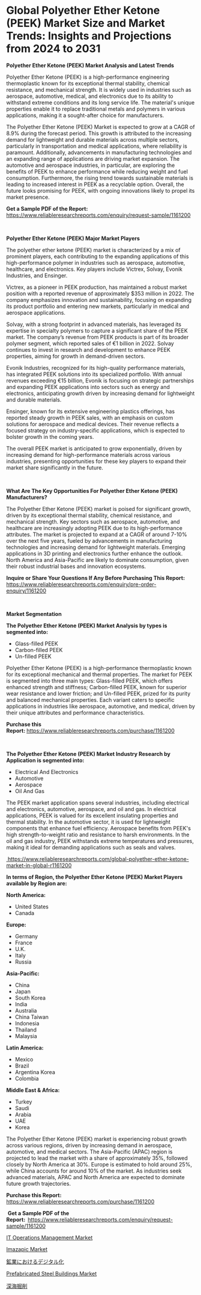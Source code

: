 <p><h1>Global Polyether Ether Ketone (PEEK) Market Size and Market Trends: Insights and Projections from 2024 to 2031</h1></p><p><strong>Polyether Ether Ketone (PEEK) Market Analysis and Latest Trends</strong></p>
<p><p>Polyether Ether Ketone (PEEK) is a high-performance engineering thermoplastic known for its exceptional thermal stability, chemical resistance, and mechanical strength. It is widely used in industries such as aerospace, automotive, medical, and electronics due to its ability to withstand extreme conditions and its long service life. The material's unique properties enable it to replace traditional metals and polymers in various applications, making it a sought-after choice for manufacturers.</p><p>The Polyether Ether Ketone (PEEK) Market is expected to grow at a CAGR of 8.9% during the forecast period. This growth is attributed to the increasing demand for lightweight and durable materials across multiple sectors, particularly in transportation and medical applications, where reliability is paramount. Additionally, advancements in manufacturing technologies and an expanding range of applications are driving market expansion. The automotive and aerospace industries, in particular, are exploring the benefits of PEEK to enhance performance while reducing weight and fuel consumption. Furthermore, the rising trend towards sustainable materials is leading to increased interest in PEEK as a recyclable option. Overall, the future looks promising for PEEK, with ongoing innovations likely to propel its market presence.</p></p>
<p><strong>Get a Sample PDF of the Report:&nbsp;</strong> <a href="https://www.reliableresearchreports.com/enquiry/request-sample/1161200">https://www.reliableresearchreports.com/enquiry/request-sample/1161200</a></p>
<p>&nbsp;</p>
<p><strong>Polyether Ether Ketone (PEEK) Major Market Players</strong></p>
<p><p>The polyether ether ketone (PEEK) market is characterized by a mix of prominent players, each contributing to the expanding applications of this high-performance polymer in industries such as aerospace, automotive, healthcare, and electronics. Key players include Victrex, Solvay, Evonik Industries, and Ensinger.</p><p>Victrex, as a pioneer in PEEK production, has maintained a robust market position with a reported revenue of approximately $353 million in 2022. The company emphasizes innovation and sustainability, focusing on expanding its product portfolio and entering new markets, particularly in medical and aerospace applications.</p><p>Solvay, with a strong footprint in advanced materials, has leveraged its expertise in specialty polymers to capture a significant share of the PEEK market. The company’s revenue from PEEK products is part of its broader polymer segment, which reported sales of €1 billion in 2022. Solvay continues to invest in research and development to enhance PEEK properties, aiming for growth in demand-driven sectors.</p><p>Evonik Industries, recognized for its high-quality performance materials, has integrated PEEK solutions into its specialized portfolio. With annual revenues exceeding €15 billion, Evonik is focusing on strategic partnerships and expanding PEEK applications into sectors such as energy and electronics, anticipating growth driven by increasing demand for lightweight and durable materials.</p><p>Ensinger, known for its extensive engineering plastics offerings, has reported steady growth in PEEK sales, with an emphasis on custom solutions for aerospace and medical devices. Their revenue reflects a focused strategy on industry-specific applications, which is expected to bolster growth in the coming years.</p><p>The overall PEEK market is anticipated to grow exponentially, driven by increasing demand for high-performance materials across various industries, presenting opportunities for these key players to expand their market share significantly in the future.</p></p>
<p>&nbsp;</p>
<p><strong>What Are The Key Opportunities For Polyether Ether Ketone (PEEK) Manufacturers?</strong></p>
<p><p>The Polyether Ether Ketone (PEEK) market is poised for significant growth, driven by its exceptional thermal stability, chemical resistance, and mechanical strength. Key sectors such as aerospace, automotive, and healthcare are increasingly adopting PEEK due to its high-performance attributes. The market is projected to expand at a CAGR of around 7-10% over the next five years, fueled by advancements in manufacturing technologies and increasing demand for lightweight materials. Emerging applications in 3D printing and electronics further enhance the outlook. North America and Asia-Pacific are likely to dominate consumption, given their robust industrial bases and innovation ecosystems.</p></p>
<p><strong>Inquire or Share Your Questions If Any Before Purchasing This Report:</strong> <a href="https://www.reliableresearchreports.com/enquiry/pre-order-enquiry/1161200">https://www.reliableresearchreports.com/enquiry/pre-order-enquiry/1161200</a></p>
<p>&nbsp;</p>
<p><strong>Market Segmentation</strong></p>
<p><strong>The Polyether Ether Ketone (PEEK) Market Analysis by types is segmented into:</strong></p>
<p><ul><li>Glass-filled PEEK</li><li>Carbon-filled PEEK</li><li>Un-filled PEEK</li></ul></p>
<p><p>Polyether Ether Ketone (PEEK) is a high-performance thermoplastic known for its exceptional mechanical and thermal properties. The market for PEEK is segmented into three main types: Glass-filled PEEK, which offers enhanced strength and stiffness; Carbon-filled PEEK, known for superior wear resistance and lower friction; and Un-filled PEEK, prized for its purity and balanced mechanical properties. Each variant caters to specific applications in industries like aerospace, automotive, and medical, driven by their unique attributes and performance characteristics.</p></p>
<p><strong>Purchase this Report:&nbsp;</strong><a href="https://www.reliableresearchreports.com/purchase/1161200">https://www.reliableresearchreports.com/purchase/1161200</a></p>
<p>&nbsp;</p>
<p><strong>The Polyether Ether Ketone (PEEK) Market Industry Research by Application is segmented into:</strong></p>
<p><ul><li>Electrical And Electronics</li><li>Automotive</li><li>Aerospace</li><li>Oil And Gas</li></ul></p>
<p><p>The PEEK market application spans several industries, including electrical and electronics, automotive, aerospace, and oil and gas. In electrical applications, PEEK is valued for its excellent insulating properties and thermal stability. In the automotive sector, it is used for lightweight components that enhance fuel efficiency. Aerospace benefits from PEEK's high strength-to-weight ratio and resistance to harsh environments. In the oil and gas industry, PEEK withstands extreme temperatures and pressures, making it ideal for demanding applications such as seals and valves.</p></p>
<p><a href="https://www.reliableresearchreports.com/global-polyether-ether-ketone-market-in-global-r1161200">&nbsp;https://www.reliableresearchreports.com/global-polyether-ether-ketone-market-in-global-r1161200</a></p>
<p><strong>In terms of Region, the Polyether Ether Ketone (PEEK) Market Players available by Region are:</strong></p>
<p>
    <p> <strong> North America: </strong>
        <ul>
            <li>United States</li>
            <li>Canada</li>
        </ul>
        </p> 
    <p> <strong> Europe: </strong>
        <ul>
            <li>Germany</li>
            <li>France</li>
            <li>U.K.</li>
            <li>Italy</li>
            <li>Russia</li>
        </ul>
        </p> 
    <p> <strong> Asia-Pacific: </strong>
        <ul>
            <li>China</li>
            <li>Japan</li>
            <li>South Korea</li>
            <li>India</li>
            <li>Australia</li>
            <li>China Taiwan</li>
            <li>Indonesia</li>
            <li>Thailand</li>
            <li>Malaysia</li>
        </ul>
        </p> 
    <p> <strong> Latin America: </strong>
        <ul>
            <li>Mexico</li>
            <li>Brazil</li>
            <li>Argentina Korea</li>
            <li>Colombia</li>
        </ul>
        </p> 
    <p> <strong> Middle East & Africa: </strong>
        <ul>
            <li>Turkey</li>
            <li>Saudi</li>
            <li>Arabia</li>
            <li>UAE</li>
            <li>Korea</li>
        </ul>
    </p>
    </p>
<p><p>The Polyether Ether Ketone (PEEK) market is experiencing robust growth across various regions, driven by increasing demand in aerospace, automotive, and medical sectors. The Asia-Pacific (APAC) region is projected to lead the market with a share of approximately 35%, followed closely by North America at 30%. Europe is estimated to hold around 25%, while China accounts for around 10% of the market. As industries seek advanced materials, APAC and North America are expected to dominate future growth trajectories.</p></p>
<p><strong>Purchase this Report: </strong><a href="https://www.reliableresearchreports.com/purchase/1161200">https://www.reliableresearchreports.com/purchase/1161200</a></p>
<p>&nbsp;<strong>Get a Sample PDF of the Report:&nbsp;&nbsp;</strong><a href="https://www.reliableresearchreports.com/enquiry/request-sample/1161200">https://www.reliableresearchreports.com/enquiry/request-sample/1161200</a></p>
<p><strong></strong></p>
<p><p><a href="https://www.linkedin.com/pulse/what-innovations-market-trends-shaping-operations-management-uwzze?trackingId=EXTuf5GSQZiAcJ3D%2B7%2B2EA%3D%3D">IT Operations Management Market</a></p><p><a href="https://issuu.com/reportprime-2/docs/imazapic-market-size-2030.pptx_c1a8018f85efb6">Imazapic Market</a></p><p><a href="https://medium.com/@devanrutherford2002/digitalization-in-mining-market-%E3%81%AF-%E3%82%B3%E3%82%B9%E3%83%88%E7%AE%A1%E7%90%86%E3%81%A8%E5%8A%B9%E7%8E%87%E5%90%91%E4%B8%8A%E3%82%92%E5%84%AA%E5%85%88%E3%81%97%E3%81%BE%E3%81%99-%E3%81%95%E3%82%89%E3%81%AB-%E5%A0%B1%E5%91%8A%E6%9B%B8%E3%81%AF%E5%B8%82%E5%A0%B4%E3%81%AE%E9%9C%80%E8%A6%81%E9%9D%A2%E3%81%A8%E4%BE%9B%E7%B5%A6%E9%9D%A2%E3%81%AE%E4%B8%A1%E6%96%B9%E3%82%92%E3%82%AB%E3%83%90%E3%83%BC%E3%81%97%E3%81%A6%E3%81%84%E3%81%BE%E3%81%99-digitalization-eb909972e6e4">鉱業におけるデジタル化</a></p><p><a href="https://www.linkedin.com/pulse/global-prefabricated-steel-buildings-market-landscape-future-kdv1e?trackingId=MwCQysd1SROQU7%2FnK4Hbpw%3D%3D">Prefabricated Steel Buildings Market</a></p><p><a href="https://medium.com/@devanrutherford2002/deepwater-drilling-market-%E3%81%AF-%E3%82%B3%E3%82%B9%E3%83%88%E7%AE%A1%E7%90%86%E3%81%A8%E5%8A%B9%E7%8E%87%E5%90%91%E4%B8%8A%E3%82%92%E5%84%AA%E5%85%88%E3%81%97%E3%81%BE%E3%81%99-%E3%81%95%E3%82%89%E3%81%AB-%E5%A0%B1%E5%91%8A%E6%9B%B8%E3%81%AF%E5%B8%82%E5%A0%B4%E3%81%AE%E9%9C%80%E8%A6%81%E9%9D%A2%E3%81%A8%E4%BE%9B%E7%B5%A6%E9%9D%A2%E3%81%AE%E4%B8%A1%E6%96%B9%E3%82%92%E3%82%AB%E3%83%90%E3%83%BC%E3%81%97%E3%81%A6%E3%81%84%E3%81%BE%E3%81%99-deepwater-drilling-3b31bcaca656">深海掘削</a></p></p>